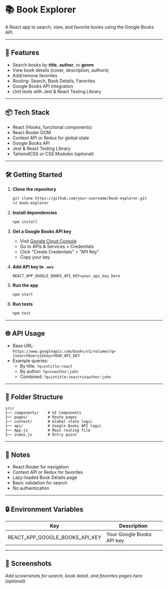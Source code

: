 # 📚 Book Explorer

A React app to search, view, and favorite books using the Google Books API.

---

## 🚀 Features

- Search books by **title**, **author**, or **genre**
- View book details (cover, description, authors)
- Add/remove favorites
- Routing: Search, Book Details, Favorites
- Google Books API integration
- Unit tests with Jest & React Testing Library

---

## 📦 Tech Stack

- React (Hooks, functional components)
- React Router DOM
- Context API or Redux for global state
- Google Books API
- Jest & React Testing Library
- TailwindCSS or CSS Modules (optional)

---

## 🛠️ Getting Started

1. **Clone the repository**
    ```bash
    git clone https://github.com/your-username/book-explorer.git
    cd book-explorer
    ```

2. **Install dependencies**
    ```bash
    npm install
    ```

3. **Get a Google Books API key**
    - Visit [Google Cloud Console](https://console.cloud.google.com/)
    - Go to APIs & Services > Credentials
    - Click "Create Credentials" > "API Key"
    - Copy your key

4. **Add API key to `.env`**
    ```
    REACT_APP_GOOGLE_BOOKS_API_KEY=your_api_key_here
    ```

5. **Run the app**
    ```bash
    npm start
    ```

6. **Run tests**
    ```bash
    npm test
    ```

---

## 🌐 API Usage

- Base URL:  
  `https://www.googleapis.com/books/v1/volumes?q={searchQuery}&key=YOUR_API_KEY`
- Example queries:  
  - By title: `?q=intitle:react`
  - By author: `?q=inauthor:john`
  - Combined: `?q=intitle:react+inauthor:john`

---

## 📁 Folder Structure

```
src/
├── components/    # UI Components
├── pages/         # Route pages
├── context/       # Global state logic
├── api/           # Google Books API logic
├── App.js         # Main routing file
├── index.js       # Entry point
```

---

## 📌 Notes

- React Router for navigation
- Context API or Redux for favorites
- Lazy-loaded Book Details page
- Basic validation for search
- No authentication

---

## 🔒 Environment Variables

| Key                              | Description                    |
| -------------------------------- | ------------------------------ |
| REACT_APP_GOOGLE_BOOKS_API_KEY   | Your Google Books API key      |

---

## 📸 Screenshots

_Add screenshots for search, book detail, and favorites pages here (optional)._

